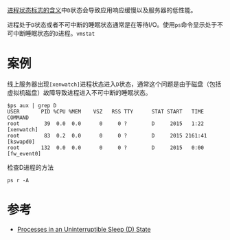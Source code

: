 [进程状态标志的含义](process_stat_indicates)中`D`状态会导致应用响应缓慢以及服务器的低性能。

进程处于`D`状态或者不可中断的睡眠状态通常是在等待I/O。使用`ps`命令显示处于不可中断睡眠状态的`D`进程。`vmstat`

# 案例

线上服务器出现`[xenwatch]`进程状态进入`D`状态，通常这个问题是由于磁盘（包括虚拟机磁盘）故障导致进程进入不可中断的睡眠状态。

```
$ps aux | grep D
USER       PID %CPU %MEM    VSZ   RSS TTY      STAT START   TIME COMMAND
root        39  0.0  0.0      0     0 ?        D     2015   1:22 [xenwatch]
root        83  0.2  0.0      0     0 ?        D     2015 2161:41 [kswapd0]
root       132  0.0  0.0      0     0 ?        D     2015   0:00 [fw_event0]
```

检查D进程的方法

```
ps r -A
```


# 参考

* [Processes in an Uninterruptible Sleep (D) State](https://www.novell.com/support/kb/doc.php?id=7002725)